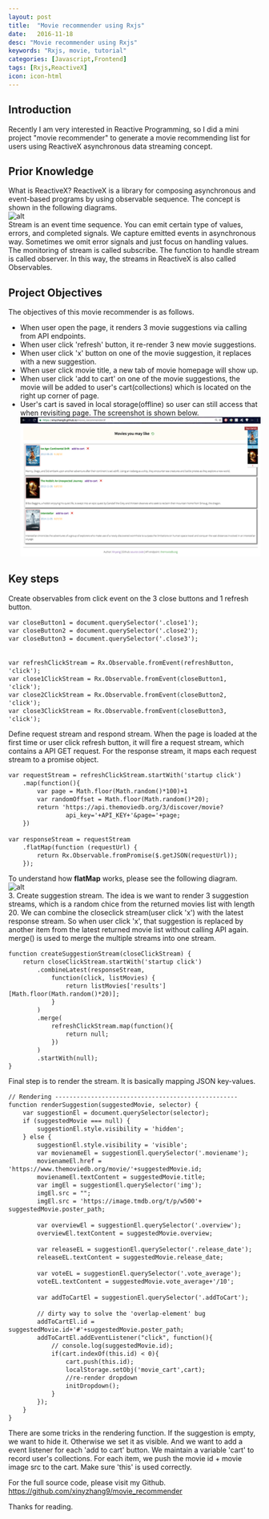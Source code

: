```yaml
---
layout: post
title:  "Movie recommender using Rxjs"
date:   2016-11-18
desc: "Movie recommender using Rxjs"
keywords: "Rxjs, movie, tutorial"
categories: [Javascript,Frontend]
tags: [Rxjs,ReactiveX]
icon: icon-html
---
```

## Introduction
Recently I am very interested in Reactive Programming, so I did a mini project "movie recommender" to generate a movie recommending list for users using ReactiveX asynchronous data streaming concept.

## Prior Knowledge
What is ReactiveX?
ReactiveX is a library for composing asynchronous and event-based programs by using observable sequence. The concept is shown in the following diagrams.  
![alt](https://segmentfault.com/image?src=http://i.imgur.com/cL4MOsS.png&objectId=1190000004293922&token=7a0e3538a8320e9e2ecdbc7cb8e8c096)  
Stream is an event time sequence. You can emit certain type of values, errors, and completed signals. We capture emitted events in asynchronous way. Sometimes we omit error signals and just focus on handling values. The monitoring of stream is called subscribe. The function to handle stream is called observer. In this way, the streams in ReactiveX is also called Observables.  

## Project Objectives
The objectives of this movie recommender is as follows.
* When user open the page, it renders 3 movie suggestions via calling from API endpoints.  
* When user click 'refresh' button, it re-render 3 new movie suggestions.  
* When user click 'x' button on one of the movie suggestion, it replaces with a new suggestion.  
* When user click movie title, a new tab of movie homepage will show up.  
* When user click 'add to cart' on one of the movie suggestions, the movie will be added to user's cart(collections) which is located on the right up corner of page.  
* User's cart is saved in local storage(offline) so user can still access that when revisiting page.
The screenshot is shown below.  
![alt](https://raw.githubusercontent.com/xinyzhang9/movie_recommender/master/movie2.png)

## Key steps
Create observables from click event on the 3 close buttons and 1 refresh button.  
```
var closeButton1 = document.querySelector('.close1');
var closeButton2 = document.querySelector('.close2');
var closeButton3 = document.querySelector('.close3');


var refreshClickStream = Rx.Observable.fromEvent(refreshButton, 'click');
var close1ClickStream = Rx.Observable.fromEvent(closeButton1, 'click');
var close2ClickStream = Rx.Observable.fromEvent(closeButton2, 'click');
var close3ClickStream = Rx.Observable.fromEvent(closeButton3, 'click');
```

Define request stream and respond stream.  When the page is loaded at the first time or user click refresh button, it will fire a request stream, which contains a API GET request. For the response stream, it maps each request stream to a promise object.  
```
var requestStream = refreshClickStream.startWith('startup click')
    .map(function(){
        var page = Math.floor(Math.random()*100)+1
        var randomOffset = Math.floor(Math.random()*20);
        return 'https://api.themoviedb.org/3/discover/movie?
                api_key='+API_KEY+'&page='+page;
    })

var responseStream = requestStream
    .flatMap(function (requestUrl) {
        return Rx.Observable.fromPromise($.getJSON(requestUrl));
    });
```

To understand how **flatMap** works, please see the following diagram.  
![alt](https://segmentfault.com/image?src=http://i.imgur.com/Hi3zNzJ.png&objectId=1190000004293922&token=e2d14a0bb39789fbea2aecf7abc4fcd0)  
3. Create suggestion stream. The idea is we want to render 3 suggestion streams, which is a random chice from the returned movies list with length 20. We can combine the closeclick stream(user click 'x') with the latest response stream. So when user click 'x', that suggestion is replaced by another item from the latest returned movie list without calling API again. merge() is used to merge the multiple streams into one stream.  
```
function createSuggestionStream(closeClickStream) {
    return closeClickStream.startWith('startup click')
        .combineLatest(responseStream,             
            function(click, listMovies) {
                return listMovies['results'][Math.floor(Math.random()*20)];
            }
        )
        .merge(
            refreshClickStream.map(function(){ 
                return null;
            })
        )
        .startWith(null);
}
```

Final step is to render the stream. It is basically mapping JSON key-values.  
```
// Rendering ---------------------------------------------------
function renderSuggestion(suggestedMovie, selector) {
    var suggestionEl = document.querySelector(selector);
    if (suggestedMovie === null) {
        suggestionEl.style.visibility = 'hidden';
    } else {
        suggestionEl.style.visibility = 'visible';
        var movienameEl = suggestionEl.querySelector('.moviename');
        movienameEl.href = 'https://www.themoviedb.org/movie/'+suggestedMovie.id;
        movienameEl.textContent = suggestedMovie.title;
        var imgEl = suggestionEl.querySelector('img');
        imgEl.src = "";
        imgEl.src = 'https://image.tmdb.org/t/p/w500'+ suggestedMovie.poster_path;

        var overviewEl = suggestionEl.querySelector('.overview');
        overviewEl.textContent = suggestedMovie.overview;

        var releaseEL = suggestionEl.querySelector('.release_date');
        releaseEL.textContent = suggestedMovie.release_date;

        var voteEL = suggestionEl.querySelector('.vote_average');
        voteEL.textContent = suggestedMovie.vote_average+'/10';

        var addToCartEl = suggestionEl.querySelector('.addToCart');

        // dirty way to solve the 'overlap-element' bug
        addToCartEl.id = suggestedMovie.id+'#'+suggestedMovie.poster_path;
        addToCartEl.addEventListener("click", function(){
            // console.log(suggestedMovie.id);
            if(cart.indexOf(this.id) < 0){
                cart.push(this.id);
                localStorage.setObj('movie_cart',cart);
                //re-render dropdown
                initDropdown();
            }
        });
    }
}
```

There are some tricks in the rendering function. If the suggestion is empty, we want to hide it. Otherwise we set it as visible. And we want to add a event listener for each 'add to cart' button. We maintain a variable 'cart' to record user's collections. For each item, we push the movie id + movie image src to the cart. Make sure 'this' is used correctly.

For the full source code, please visit my Github.
https://github.com/xinyzhang9/movie_recommender

Thanks for reading.
